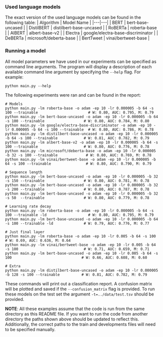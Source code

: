 ### Used language models
The exact version of the used language models can be found in the following table:
| Algorithm  | Model Name  |
|---|---|
| BERT | bert-base-uncased |
| DistilBERT | distilbert-base-uncased |
| RoBERTa | roberta-base |
| AlBERT | albert-base-v2 |
| Electra | google/electra-base-discriminator |
| DeBERTa | microsoft/deberta-base |
| BertTweet | vinai/bertweet-base |

### Running a model

All model parameters we have used in our experiments can be specified as command line arguments. The program will display a description of each available command line argument by specifying the `--help` flag. For example:
```{bash}
python main.py --help
```

The following experiments were ran and can be found in the report:
```{python}
# Models
python main.py -lm roberta-base -o adam -ep 10 -lr 0.000005 -b 64 -s 100 --trainable                       # W: 0.80, AUC: 0.795, M: 0.79
python main.py -lm bert-base-uncased -o adam -ep 10 -lr 0.000005 -b 64 -s 100 --trainable                  # W: 0.80, AUC: 0.784, M: 0.80
python main.py -lm google/electra-base-discriminator -o adam -ep 10 -lr 0.000005 -b 64 -s 100 --trainable  # W: 0.80, AUC: 0.786, M: 0.78
python main.py -lm distilbert-base-uncased -o adam -ep 10 -lr 0.000005 -b 64 -s 100 --trainable            # W: 0.81, AUC: 0.782, M: 0.79
python main.py -lm albert-base-v2 -o adam -ep 10 -lr 0.000005 -b 64 -s 100 --trainable                     # W: 0.80, AUC: 0.776, M: 0.78
python main.py -lm microsoft/deberta-base -o adam -ep 10 -lr 0.000005 -b 32 -s 100 --trainable             # W: 0.80, AUC: 0.769, M: 0.78
python main.py -lm vinai/bertweet-base -o adam -ep 10 -lr 0.000005 -b 64 -s 100 --trainable                # W: 0.80, AUC: 0.790, M: 0.79

# Sequence length
python main.py -lm bert-base-uncased -o adam -ep 10 -lr 0.000005 -b 32 -s 150 --trainable                  # W: 0.80, AUC: 0.781, M: 0.78
python main.py -lm bert-base-uncased -o adam -ep 10 -lr 0.000005 -b 32 -s 200 --trainable                  # W: 0.80, AUC: 0.787, M: 0.78
python main.py -lm bert-base-uncased -o adam -ep 10 -lr 0.000005 -b 32 -s 50  --trainable                  # W: 0.80, AUC: 0.779, M: 0.78

# Learning rate decay
python main.py -lm roberta-base -o adam -ep 10 -lr 0.000005 -b 64 -s 100 --trainable -ld                   # W: 0.80, AUC: 0.795, M: 0.79
python main.py -lm bert-base-uncased -o adam -ep 10 -lr 0.000005 -b 64 -s 100 --trainable -ld              # W: 0.79, AUC: 0.776, M: 0.77

# Just final layer
python main.py -lm roberta-base -o adam -ep 10 -lr 0.005 -b 64 -s 100                                     # W: 0.69, AUC: 0.636, M: 0.64
python main.py -lm vinai/bertweet-base -o adam -ep 10 -lr 0.005 -b 64 -s 100                              # W: 0.71, AUC: 0.659, M: 0.71
python main.py -lm bert-base-uncased -o adam -ep 10 -lr 0.005 -b 64 -s 100                                # W: 0.66, AUC: 0.608, M: 0.60

# Extra
python main.py -lm distilbert-base-uncased -o adam -ep 10 -lr 0.000005 -b 128 -s 100 --trainable          # W: 0.81, AUC: 0.782, M: 0.79
```

These commands will print out a classification report. A confusion matrix will be plotted and saved if the `--confusion_matrix` flag is provided. To run these models on the test set the argument `-t=../data/test.tsv` should be provided.

**NOTE**: All these examples assume that the code is run from the same directory as this README file. If you want to run the code from another directory the paths shown above should be updated to reflect this. Additionally, the correct paths to the train and developments files will need to be specified manually.
